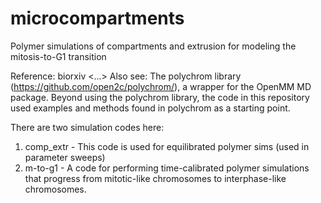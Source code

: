 # microcompartments
Polymer simulations of compartments and extrusion for modeling the mitosis-to-G1 transition

Reference: biorxiv <...>
Also see: The polychrom library (https://github.com/open2c/polychrom/), a wrapper for the 
OpenMM MD package. Beyond using the polychrom library, the code in this repository used 
examples and methods found in polychrom as a starting point.

There are two simulation codes here:
1) comp_extr - This code is used for equilibrated polymer sims (used in parameter sweeps)
2) m-to-g1 - A code for performing time-calibrated polymer simulations that progress from
   mitotic-like chromosomes to interphase-like chromosomes.
